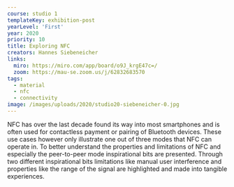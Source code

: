 ```yaml
---
course: studio 1
templateKey: exhibition-post
yearLevel: 'First'
year: 2020
priority: 10
title: Exploring NFC
creators: Hannes Siebeneicher
links:
  miro: https://miro.com/app/board/o9J_krgE47c=/
  zoom: https://mau-se.zoom.us/j/62832683570
tags:
  - material
  - nfc
  - connectivity
image: /images/uploads/2020/studio20-siebeneicher-0.jpg
---
```


NFC has over the last decade found its way into most smartphones and is often used for contactless payment or pairing of Bluetooth devices. These use cases however only illustrate one out of three modes that NFC can operate in. To better understand the properties and limitations of NFC and especially the peer-to-peer mode inspirational bits are presented. Through two different inspirational bits limitations like manual user interference and properties like the range of the signal are highlighted and made into tangible experiences.

